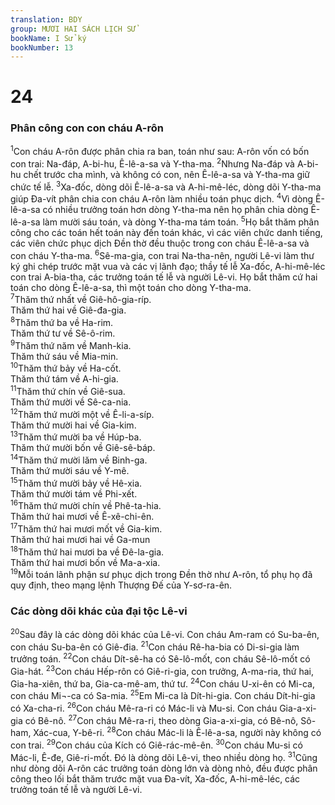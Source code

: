 ```yaml
---
translation: BDY
group: MƯƠI HAI SÁCH LỊCH SỬ
bookName: I Sử ký 
bookNumber: 13
---
```


<div class="title"><h1>24</h1><h3>Phân công con con cháu A-rôn</h3></div>
<span class="verse 1su_24_1"><sup>1</sup>Con cháu A-rôn được phân chia ra ban, toán như sau: A-rôn vốn có bốn con trai: Na-đáp, A-bi-hu, Ê-lê-a-sa và Y-tha-ma. </span>
<span class="verse 1su_24_2"><sup>2</sup>Nhưng Na-đáp và A-bi-hu chết trước cha mình, và không có con, nên Ê-lê-a-sa và Y-tha-ma giữ chức tế lễ. </span>
<span class="verse 1su_24_3"><sup>3</sup>Xa-đốc, dòng dõi Ê-lê-a-sa và A-hi-mê-léc, dòng dõi Y-tha-ma giúp Đa-vít phân chia con cháu A-rôn làm nhiều toán phục dịch. </span>
<span class="verse 1su_24_4"><sup>4</sup>Vì dòng Ê-lê-a-sa có nhiều trưởng toán hơn dòng Y-tha-ma nên họ phân chia dòng Ê-lê-a-sa làm mười sáu toán, và dòng Y-tha-ma tám toán. </span>
<span class="verse 1su_24_5"><sup>5</sup>Họ bắt thăm phân công cho các toán hết toán này đến toán khác, vì các viên chức danh tiếng, các viên chức phục dịch Đền thờ đều thuộc trong con cháu Ê-lê-a-sa và con cháu Y-tha-ma. </span>
<span class="verse 1su_24_6"><sup>6</sup>Sê-ma-gia, con trai Na-tha-nên, người Lê-vi làm thư ký ghi chép trước mặt vua và các vị lãnh đạo; thầy tế lễ Xa-đốc, A-hi-mê-léc con trai A-bia-tha, các trưởng toán tế lễ và người Lê-vi. Họ bắt thăm cứ hai toán cho dòng Ê-lê-a-sa, thì một toán cho dòng Y-tha-ma.<br/></span>
<span class="verse 1su_24_7"><sup>7</sup>Thăm thứ nhất về Giê-hô-gia-ríp.<br/>Thăm thứ hai về Giê-đa-gia.<br/></span>
<span class="verse 1su_24_8"><sup>8</sup>Thăm thứ ba về Ha-rim.<br/>Thăm thứ tư về Sê-ô-rim.<br/></span>
<span class="verse 1su_24_9"><sup>9</sup>Thăm thứ năm về Manh-kia.<br/>Thăm thứ sáu về Mia-min.<br/></span>
<span class="verse 1su_24_10"><sup>10</sup>Thăm thứ bảy về Ha-cốt.<br/>Thăm thứ tám về A-hi-gia.<br/></span>
<span class="verse 1su_24_11"><sup>11</sup>Thăm thứ chín về Giê-sua.<br/>Thăm thứ mười về Sê-ca-nia.<br/></span>
<span class="verse 1su_24_12"><sup>12</sup>Thăm thứ mười một về Ê-li-a-síp.<br/>Thăm thứ mười hai về Gia-kim.<br/></span>
<span class="verse 1su_24_13"><sup>13</sup>Thăm thứ mười ba về Húp-ba.<br/>Thăm thứ mười bốn về Giê-sê-báp.<br/></span>
<span class="verse 1su_24_14"><sup>14</sup>Thăm thứ mười lăm về Binh-ga.<br/>Thăm thứ mười sáu về Y-mê.<br/></span>
<span class="verse 1su_24_15"><sup>15</sup>Thăm thứ mười bảy về Hê-xia.<br/>Thăm thứ mười tám về Phi-xết.<br/></span>
<span class="verse 1su_24_16"><sup>16</sup>Thăm thứ mười chín về Phê-ta-hia.<br/>Thăm thứ hai mươi về Ê-xê-chi-ên.<br/></span>
<span class="verse 1su_24_17"><sup>17</sup>Thăm thứ hai mươi mốt về Gia-kim.<br/>Thăm thứ hai mươi hai về Ga-mun<br/></span>
<span class="verse 1su_24_18"><sup>18</sup>Thăm thứ hai mươi ba về Đê-la-gia.<br/>Thăm thứ hai mươi bốn về Ma-a-xia.<br/></span>
<span class="verse 1su_24_19"><sup>19</sup>Mỗi toán lãnh phận sư phục dịch trong Đền thờ như A-rôn, tổ phụ họ đã quy định, theo mạng lệnh Thượng Đế của Y-sơ-ra-ên.</span>
<div class="title"><h3>Các dòng dõi khác của đại tộc Lê-vi</h3></div>
<span class="verse 1su_24_20"><sup>20</sup>Sau đây là các dòng dõi khác của Lê-vi. Con cháu Am-ram có Su-ba-ên, con cháu Su-ba-ên có Giê-đia. </span>
<span class="verse 1su_24_21"><sup>21</sup>Con cháu Rê-ha-bia có Di-si-gia làm trưởng toán. </span>
<span class="verse 1su_24_22"><sup>22</sup>Con cháu Dít-sê-ha có Sê-lô-mốt, con cháu Sê-lô-mốt có Gia-hát. </span>
<span class="verse 1su_24_23"><sup>23</sup>Con cháu Hếp-rôn có Giê-ri-gia, con trưởng, A-ma-ria, thứ hai, Gia-ha-xiên, thứ ba, Gia-ca-mê-am, thứ tư. </span>
<span class="verse 1su_24_24"><sup>24</sup>Con cháu U-xi-ên có Mi-ca, con cháu Mi¬-ca có Sa-mia. </span>
<span class="verse 1su_24_25"><sup>25</sup>Em Mi-ca là Dít-hi-gia. Con cháu Dít-hi-gia có Xa-cha-ri. </span>
<span class="verse 1su_24_26"><sup>26</sup>Con cháu Mê-ra-ri có Mác-li và Mu-si. Con cháu Gia-a-xi-gia có Bê-nô. </span>
<span class="verse 1su_24_27"><sup>27</sup>Con cháu Mê-ra-ri, theo dòng Gia-a-xi-gia, có Bê-nô, Sô-ham, Xác-cua, Y-bê-ri. </span>
<span class="verse 1su_24_28"><sup>28</sup>Con cháu Mác-li là Ê-lê-a-sa, người này không có con trai. </span>
<span class="verse 1su_24_29"><sup>29</sup>Con cháu của Kích có Giê-rác-mê-ên. </span>
<span class="verse 1su_24_30"><sup>30</sup>Con cháu Mu-si có Mác-li, Ê-đe, Giê-ri-mốt. Đó là dòng dõi Lê-vi, theo nhiều dòng họ. </span>
<span class="verse 1su_24_31"><sup>31</sup>Cũng như dòng dõi A-rôn các trưởng toán dòng lớn và dòng nhỏ, đều được phân công theo lối bắt thăm trước mặt vua Đa-vít, Xa-đốc, A-hi-mê-léc, các trưởng toán tế lễ và người Lê-vi.</span>
